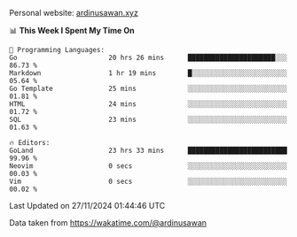Personal website: [ardinusawan.xyz](https://ardinusawan.xyz)

<!--START_SECTION:waka-->
📊 **This Week I Spent My Time On** 

```text
💬 Programming Languages: 
Go                       20 hrs 26 mins      ██████████████████████░░░   86.73 % 
Markdown                 1 hr 19 mins        █░░░░░░░░░░░░░░░░░░░░░░░░   05.64 % 
Go Template              25 mins             ░░░░░░░░░░░░░░░░░░░░░░░░░   01.81 % 
HTML                     24 mins             ░░░░░░░░░░░░░░░░░░░░░░░░░   01.72 % 
SQL                      23 mins             ░░░░░░░░░░░░░░░░░░░░░░░░░   01.63 % 

🔥 Editors: 
GoLand                   23 hrs 33 mins      █████████████████████████   99.96 % 
Neovim                   0 secs              ░░░░░░░░░░░░░░░░░░░░░░░░░   00.03 % 
Vim                      0 secs              ░░░░░░░░░░░░░░░░░░░░░░░░░   00.02 % 
```


 Last Updated on 27/11/2024 01:44:46 UTC
<!--END_SECTION:waka-->
Data taken from https://wakatime.com/@ardinusawan
